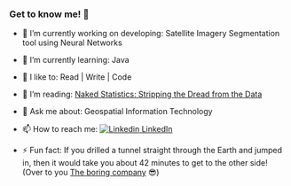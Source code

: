### Get to know me! 👋



- 🔭 I’m currently working on developing: Satellite Imagery Segmentation tool using Neural Networks
- 🌱 I’m currently learning: Java
- 🤔 I like to: Read | Write | Code
- 👯 I’m reading: [Naked Statistics: Stripping the Dread from the Data](https://www.goodreads.com/user/show/87327997-naomi-thiru)
- 💬 Ask me about: Geospatial Information Technology
- 📫 How to reach me: [![Linkedin](https://i.stack.imgur.com/gVE0j.png) LinkedIn](https://www.linkedin.com/in/naomithiru/)


- ⚡ Fun fact: If you drilled a tunnel straight through the Earth and jumped in, then it would take you about 42 minutes to get to the other side! (Over to you [The boring company](https://www.boringcompany.com/projects) :sunglasses:)

